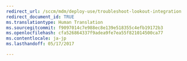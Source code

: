 ```yaml
---
redirect_url: /sccm/mdm/deploy-use/troubleshoot-lookout-integration
redirect_document_id: TRUE
ms.translationtype: Human Translation
ms.sourcegitcommit: f9097014c7e988ec8e139e518355c4efb19172b3
ms.openlocfilehash: cfa526864337f9adea9fe7ea55f821014500ca77
ms.contentlocale: ja-jp
ms.lasthandoff: 05/17/2017

---
```


